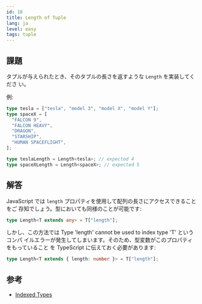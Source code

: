 ```yaml
---
id: 18
title: Length of Tuple
lang: ja
level: easy
tags: tuple
---
```


## 課題

タプルが与えられたとき、そのタプルの長さを返すような `Length` を実装してくださ
い。

例:

```ts
type tesla = ["tesla", "model 3", "model X", "model Y"];
type spaceX = [
  "FALCON 9",
  "FALCON HEAVY",
  "DRAGON",
  "STARSHIP",
  "HUMAN SPACEFLIGHT",
];

type teslaLength = Length<tesla>; // expected 4
type spaceXLength = Length<spaceX>; // expected 5
```

## 解答

JavaScript では `length` プロパティを使用して配列の長さにアクセスできることをご
存知でしょう。型においても同様のことが可能です:

```ts
type Length<T extends any> = T["length"];
```

しかし、この方法では Type 'length' cannot be used to index type 'T' というコンパ
イルエラーが発生してしまいます。そのため、型変数がこのプロパティをもっていること
を TypeScript に伝えておく必要があります:

```ts
type Length<T extends { length: number }> = T["length"];
```

## 参考

- [Indexed Types](https://www.typescriptlang.org/docs/handbook/2/indexed-access-types.html)
